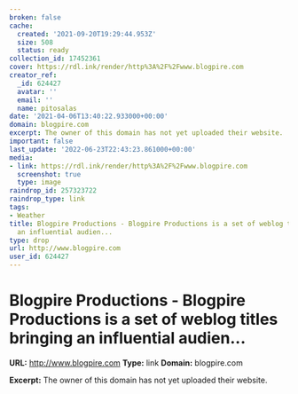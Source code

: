 ```yaml
---
broken: false
cache:
  created: '2021-09-20T19:29:44.953Z'
  size: 508
  status: ready
collection_id: 17452361
cover: https://rdl.ink/render/http%3A%2F%2Fwww.blogpire.com
creator_ref:
  _id: 624427
  avatar: ''
  email: ''
  name: pitosalas
date: '2021-04-06T13:40:22.933000+00:00'
domain: blogpire.com
excerpt: The owner of this domain has not yet uploaded their website.
important: false
last_update: '2022-06-23T22:43:23.861000+00:00'
media:
- link: https://rdl.ink/render/http%3A%2F%2Fwww.blogpire.com
  screenshot: true
  type: image
raindrop_id: 257323722
raindrop_type: link
tags:
- Weather
title: Blogpire Productions - Blogpire Productions is a set of weblog titles bringing
  an influential audien...
type: drop
url: http://www.blogpire.com
user_id: 624427
---
```


# Blogpire Productions - Blogpire Productions is a set of weblog titles bringing an influential audien...

**URL:** http://www.blogpire.com
**Type:** link
**Domain:** blogpire.com

**Excerpt:** The owner of this domain has not yet uploaded their website.
